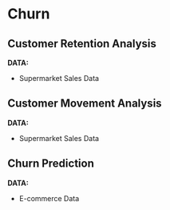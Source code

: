 # Churn

## Customer Retention Analysis

**DATA:**  
- Supermarket Sales Data

## Customer Movement Analysis

**DATA:**  
- Supermarket Sales Data

## Churn Prediction

**DATA:**  
- E-commerce Data
